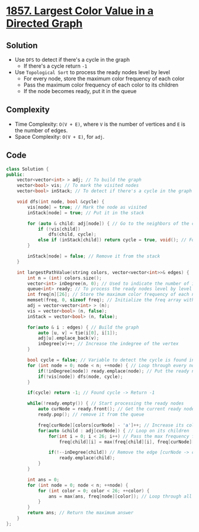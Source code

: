 # [1857. Largest Color Value in a Directed Graph](https://leetcode.com/problems/largest-color-value-in-a-directed-graph/)

## Solution
- Use `DFS` to detect if there's a cycle in the graph
    - If there's a cycle return `-1`
- Use `Topological Sort` to process the ready nodes level by level
    - For every node, store the maximum color frequency of each color
    - Pass the maximum color frequency of each color to its children
    - If the node becomes ready, put it in the queue

## Complexity
- Time Complexity: `O(V + E)`, where `V` is the number of vertices and `E` is the number of edges.
- Space Complexity: `O(V + E)`, for `adj`.

## Code
```cpp
class Solution {
public:
    vector<vector<int> > adj; // To build the graph
    vector<bool> vis; // To mark the visited nodes
    vector<bool> inStack; // To detect if there's a cycle in the graph

    void dfs(int node, bool &cycle) {
        vis[node] = true; // Mark the node as visited
        inStack[node] = true; // Put it in the stack

        for (auto & child: adj[node]) { // Go to the neighbors of the current node
            if (!vis[child])
                dfs(child, cycle);
            else if (inStack[child]) return cycle = true, void(); // Found in the stack -> There's a cycle
        }

        inStack[node] = false; // Remove it from the stack
    }

    int largestPathValue(string colors, vector<vector<int>>& edges) {
        int n = (int) colors.size();
        vector<int> inDegree(n, 0); // Used to indicate the number of inner edges to every node
        queue<int> ready; // To process the ready nodes level by level -> <node, maxColor>
        int freq[n][26]; // Store the maximum color frequency of each node
        memset(freq, 0, sizeof freq); // Initialize the freq array with 0
        adj = vector<vector<int> > (n);
        vis = vector<bool> (n, false);
        inStack = vector<bool> (n, false);

        for(auto & i : edges) { // Build the graph
            auto [u, v] = tie(i[0], i[1]);
            adj[u].emplace_back(v);
            inDegree[v]++; // Increase the indegree of the vertex
        }

        bool cycle = false; // Variable to detect the cycle is found in the graph
        for (int node = 0; node < n; ++node) { // Loop through every node in graph
            if(!inDegree[node]) ready.emplace(node); // Put the ready node in the queue
            if(!vis[node]) dfs(node, cycle);
        }

        if(cycle) return -1; // Found cycle -> Return -1

        while(!ready.empty()) { // Start processing the ready nodes
            auto curNode = ready.front(); // Get the current ready node
            ready.pop(); // remove it from the queue

            freq[curNode][colors[curNode] - 'a']++; // Increase its color
            for(auto &child : adj[curNode]) { // Loop on its children
                for(int i = 0; i < 26; i++) // Pass the max frequency for every color to the child
                    freq[child][i] = max(freq[child][i], freq[curNode][i]);

                if(!--inDegree[child]) // Remove the edge [curNode -> child] and if it becomes ready put it in the queue
                    ready.emplace(child);
            }
        }

        int ans = 0;
        for (int node = 0; node < n; ++node) {
            for (int color = 0; color < 26; ++color) {
                ans = max(ans, freq[node][color]); // Loop through all colors for all nodes and maximize the answer
            }
        }
        return ans; // Return the maximum answer
    }
};
```